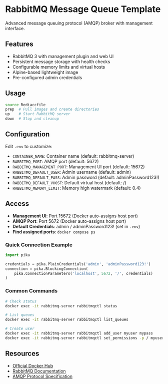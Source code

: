 # RabbitMQ Message Queue Template

Advanced message queuing protocol (AMQP) broker with management interface.

## Features

- RabbitMQ 3 with management plugin and web UI
- Persistent message storage with health checks
- Configurable memory limits and virtual hosts
- Alpine-based lightweight image
- Pre-configured admin credentials

## Usage

```bash
source Rediaccfile
prep  # Pull images and create directories
up    # Start RabbitMQ server
down  # Stop and cleanup
```

## Configuration

Edit `.env` to customize:

- `CONTAINER_NAME`: Container name (default: rabbitmq-server)
- `RABBITMQ_PORT`: AMQP port (default: 5672)
- `RABBITMQ_MANAGEMENT_PORT`: Management UI port (default: 15672)
- `RABBITMQ_DEFAULT_USER`: Admin username (default: admin)
- `RABBITMQ_DEFAULT_PASS`: Admin password (default: adminPassword123!)
- `RABBITMQ_DEFAULT_VHOST`: Default virtual host (default: /)
- `RABBITMQ_MEMORY_LIMIT`: Memory high watermark (default: 0.4)

## Access

- **Management UI**: Port 15672 (Docker auto-assigns host port)
- **AMQP Port**: Port 5672 (Docker auto-assigns host port)
- **Default Credentials**: admin / adminPassword123! (set in `.env`)
- **Find assigned ports**: `docker compose ps`

### Quick Connection Example

```python
import pika

credentials = pika.PlainCredentials('admin', 'adminPassword123!')
connection = pika.BlockingConnection(
    pika.ConnectionParameters('localhost', 5672, '/', credentials)
)
```

### Common Commands

```bash
# Check status
docker exec -it rabbitmq-server rabbitmqctl status

# List queues
docker exec -it rabbitmq-server rabbitmqctl list_queues

# Create user
docker exec -it rabbitmq-server rabbitmqctl add_user myuser mypass
docker exec -it rabbitmq-server rabbitmqctl set_permissions -p / myuser ".*" ".*" ".*"
```

## Resources

- [Official Docker Hub](https://hub.docker.com/_/rabbitmq)
- [RabbitMQ Documentation](https://www.rabbitmq.com/documentation.html)
- [AMQP Protocol Specification](https://www.rabbitmq.com/protocols.html)